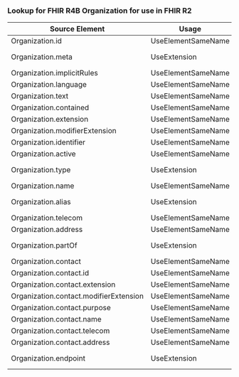 ### Lookup for FHIR R4B Organization for use in FHIR R2

| Source Element | Usage | Target |
| -------------- | ----- | ------ |
| Organization.id | UseElementSameName | Organization.id |
| Organization.meta | UseExtension | http://hl7.org/fhir/4.3/StructureDefinition/extension-Organization.meta |
| Organization.implicitRules | UseElementSameName | Organization.implicitRules |
| Organization.language | UseElementSameName | Organization.language |
| Organization.text | UseElementSameName | Organization.text |
| Organization.contained | UseElementSameName | Organization.contained |
| Organization.extension | UseElementSameName | Organization.extension |
| Organization.modifierExtension | UseElementSameName | Organization.modifierExtension |
| Organization.identifier | UseElementSameName | Organization.identifier |
| Organization.active | UseElementSameName | Organization.active |
| Organization.type | UseExtension | http://hl7.org/fhir/4.3/StructureDefinition/extension-Organization.type |
| Organization.name | UseElementSameName | Organization.name |
| Organization.alias | UseExtension | http://hl7.org/fhir/4.3/StructureDefinition/extension-Organization.alias |
| Organization.telecom | UseElementSameName | Organization.telecom |
| Organization.address | UseElementSameName | Organization.address |
| Organization.partOf | UseExtension | http://hl7.org/fhir/4.3/StructureDefinition/extension-Organization.partOf |
| Organization.contact | UseElementSameName | Organization.contact |
| Organization.contact.id | UseElementSameName | Organization.contact.id |
| Organization.contact.extension | UseElementSameName | Organization.contact.extension |
| Organization.contact.modifierExtension | UseElementSameName | Organization.contact.modifierExtension |
| Organization.contact.purpose | UseElementSameName | Organization.contact.purpose |
| Organization.contact.name | UseElementSameName | Organization.contact.name |
| Organization.contact.telecom | UseElementSameName | Organization.contact.telecom |
| Organization.contact.address | UseElementSameName | Organization.contact.address |
| Organization.endpoint | UseExtension | http://hl7.org/fhir/4.3/StructureDefinition/extension-Organization.endpoint |
